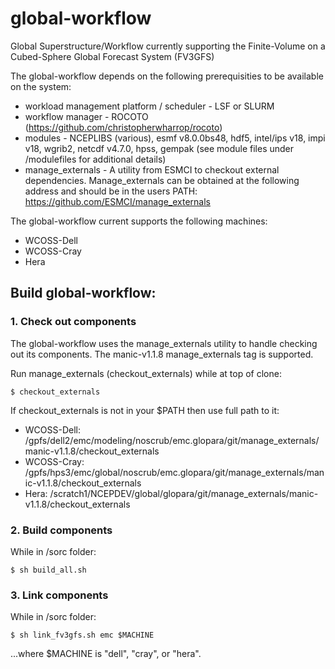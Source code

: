 # global-workflow
Global Superstructure/Workflow currently supporting the Finite-Volume on a Cubed-Sphere Global Forecast System (FV3GFS)

The global-workflow depends on the following prerequisities to be available on the system:

* workload management platform / scheduler - LSF or SLURM
* workflow manager - ROCOTO (https://github.com/christopherwharrop/rocoto)
* modules - NCEPLIBS (various), esmf v8.0.0bs48, hdf5, intel/ips v18, impi v18, wgrib2, netcdf v4.7.0, hpss, gempak (see module files under /modulefiles for additional details)
* manage_externals - A utility from ESMCI to checkout external dependencies. Manage_externals can be obtained at the following address and should be in the users PATH: https://github.com/ESMCI/manage_externals

The global-workflow current supports the following machines:

* WCOSS-Dell
* WCOSS-Cray
* Hera

## Build global-workflow:

### 1. Check out components

The global-workflow uses the manage_externals utility to handle checking out its components. The manic-v1.1.8 manage_externals tag is supported.

Run manage_externals (checkout_externals) while at top of clone:

```
$ checkout_externals
```

If checkout_externals is not in your $PATH then use full path to it:

* WCOSS-Dell: /gpfs/dell2/emc/modeling/noscrub/emc.glopara/git/manage_externals/manic-v1.1.8/checkout_externals
* WCOSS-Cray: /gpfs/hps3/emc/global/noscrub/emc.glopara/git/manage_externals/manic-v1.1.8/checkout_externals
* Hera: /scratch1/NCEPDEV/global/glopara/git/manage_externals/manic-v1.1.8/checkout_externals

### 2. Build components

While in /sorc folder:
```
$ sh build_all.sh
```

### 3. Link components

While in /sorc folder:
```
$ sh link_fv3gfs.sh emc $MACHINE
```

...where $MACHINE is "dell", "cray", or "hera".
